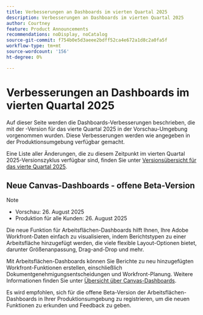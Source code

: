 ```yaml
---
title: Verbesserungen an Dashboards im vierten Quartal 2025
description: Verbesserungen an Dashboards im vierten Quartal 2025
author: Courtney
feature: Product Announcements
recommendations: noDisplay, noCatalog
source-git-commit: f754b0e5d3aeee2bdff52ca4e672a1d8c2a0fa5f
workflow-type: tm+mt
source-wordcount: '156'
ht-degree: 0%

---
```


# Verbesserungen an Dashboards im vierten Quartal 2025

Auf dieser Seite werden die Dashboards-Verbesserungen beschrieben, die mit der -Version für das vierte Quartal 2025 in der Vorschau-Umgebung vorgenommen wurden. Diese Verbesserungen werden wie angegeben in der Produktionsumgebung verfügbar gemacht.

Eine Liste aller Änderungen, die zu diesem Zeitpunkt im vierten Quartal 2025-Versionszyklus verfügbar sind, finden Sie unter [Versionsübersicht für das vierte Quartal 2025](/help/quicksilver/product-announcements/product-releases/25-q4-release-activity/25-q4-release-overview.md).


## Neue Canvas-Dashboards - offene Beta-Version

>[!NOTE]
>
>* Vorschau: 26. August 2025
>* Produktion für alle Kunden: 26. August 2025

Die neue Funktion für Arbeitsflächen-Dashboards hilft Ihnen, Ihre Adobe Workfront-Daten einfach zu visualisieren, indem Berichtstypen zu einer Arbeitsfläche hinzugefügt werden, die viele flexible Layout-Optionen bietet, darunter Größenanpassung, Drag-and-Drop und mehr.

Mit Arbeitsflächen-Dashboards können Sie Berichte zu neu hinzugefügten Workfront-Funktionen erstellen, einschließlich Dokumentgenehmigungsentscheidungen und Workfront-Planung. Weitere Informationen finden Sie unter [Übersicht über Canvas-Dashboards](/help/quicksilver/reports-and-dashboards/canvas-dashboards/canvas-dashboards-overview.md).

Es wird empfohlen, sich für die offene Beta-Version der Arbeitsflächen-Dashboards in Ihrer Produktionsumgebung zu registrieren, um die neuen Funktionen zu erkunden und Feedback zu geben.
